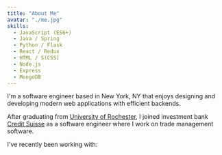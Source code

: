 ```yaml
---
title: "About Me"
avatar: "./me.jpg"
skills:
  - JavaScript (ES6+)
  - Java / Spring
  - Python / Flask
  - React / Redux
  - HTML / S(CSS)
  - Node.js
  - Express
  - MongoDB
---
```


I'm a software engineer based in New York, NY that enjoys designing and developing modern web applications with efficient backends.

After graduating from [University of Rochester](https://www.cs.rochester.edu/), I joined investment bank [Credit Suisse](https://www.credit-suisse.com/us/en.html) as a software engineer where I work on trade management software.

I've recently been working with:

